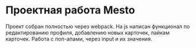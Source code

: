 # Проектная работа Mesto
Проект собран полностью через webpack.
На js написан функционал по редактированию профиля, добавлению новых карточек, лайкам карточек. 
Работа с поп-апами, через input и их значения.